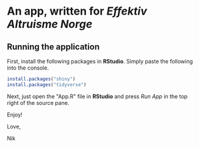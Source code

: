 # An app, written for _Effektiv Altruisme Norge_

## Running the application

First, install the following packages in __RStudio__. Simply paste the following into the console.

```R
install.packages("shiny")
install.packages("tidyverse")
```


Next, just open the "App.R" file in __RStudio__ and press _Run App_ in the top right of the source pane.

Enjoy!

Love,

Nik